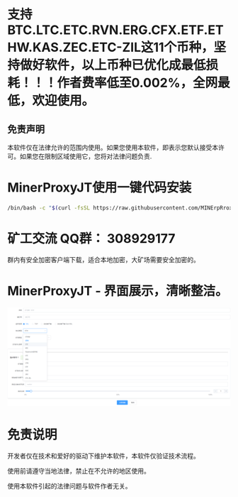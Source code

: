 # 支持BTC.LTC.ETC.RVN.ERG.CFX.ETF.ETHW.KAS.ZEC.ETC-ZIL这11个币种，坚持做好软件，以上币种已优化成最低损耗！！！作者费率低至0.002%，全网最低，欢迎使用。

<h2>免责声明</h2>
<p>本软件仅在法律允许的范围内使用。如果您使用本软件，即表示您默认接受本许可。如果您在限制区域使用它，您将对法律问题负责.</p>

# MinerProxyJT使用一键代码安装
```bash
/bin/bash -c "$(curl -fsSL https://raw.githubusercontent.com/MINErpRroxY/MinerProxyJT/main/install.sh)"
```

# 矿工交流 QQ群： 308929177  
群内有安全加密客户端下载，适合本地加密，大矿场需要安全加密的。

# MinerProxyJT - 界面展示，清晰整洁。

<p align="center">
    <img src="./JTminer.png" alt="Logo">
  </p>

# 免责说明
<p id="flsm">
开发者仅在技术和爱好的驱动下维护本软件，本软件仅验证技术流程。

使用前请遵守当地法律，禁止在不允许的地区使用。

使用本软件引起的法律问题与软件作者无关。
</p>
